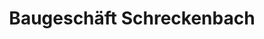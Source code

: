 ---
title: "Baugeschäft Schreckenbach"
url: /klingenberg/baugeschaeft-schreckenbach/
shop: Baustoffe
---
